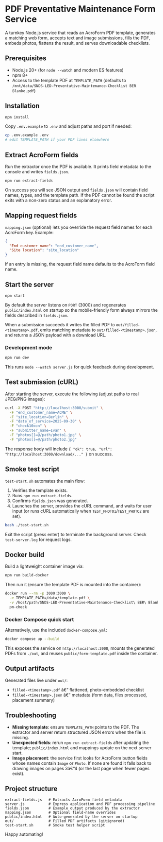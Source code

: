 ﻿# PDF Preventative Maintenance Form Service

A turnkey Node.js service that reads an AcroForm PDF template, generates a matching web form, accepts text and image submissions, fills the PDF, embeds photos, flattens the result, and serves downloadable checklists.

## Prerequisites

- Node.js 20+ (for `node --watch` and modern ES features)
- npm 8+
- Access to the template PDF at `TEMPLATE_PATH` (defaults to `/mnt/data/SNDS-LED-Preventative-Maintenance-Checklist BER Blanko.pdf`)

## Installation

```bash
npm install
```

Copy `.env.example` to `.env` and adjust paths and port if needed:

```bash
cp .env.example .env
# edit TEMPLATE_PATH if your PDF lives elsewhere
```

## Extract AcroForm fields

Run the extractor once the PDF is available. It prints field metadata to the console and writes `fields.json`.

```bash
npm run extract-fields
```

On success you will see JSON output and `fields.json` will contain field names, types, and the template path. If the PDF cannot be found the script exits with a non-zero status and an explanatory error.

## Mapping request fields

`mapping.json` (optional) lets you override the request field names for each AcroForm key. Example:

```json
{
  "End customer name": "end_customer_name",
  "Site location": "site_location"
}
```

If an entry is missing, the request field name defaults to the AcroForm field name.

## Start the server

```bash
npm start
```

By default the server listens on `PORT` (3000) and regenerates `public/index.html` on startup so the mobile-friendly form always mirrors the fields described in `fields.json`.

When a submission succeeds it writes the filled PDF to `out/filled-<timestamp>.pdf`, emits matching metadata to `out/filled-<timestamp>.json`, and returns a JSON payload with a download URL.

### Development mode

```bash
npm run dev
```

This runs `node --watch server.js` for quick feedback during development.

## Test submission (cURL)

After starting the server, execute the following (adjust paths to real JPEG/PNG images):

```bash
curl -X POST "http://localhost:3000/submit" \
  -F "end_customer_name=ACME" \
  -F "site_location=Berlin" \
  -F "date_of_service=2025-09-30" \
  -F "check10=on" \
  -F "submitter_name=Ivan" \
  -F "photos[]=@/path/photo1.jpg" \
  -F "photos[]=@/path/photo2.jpg"
```

The response body will include `{ "ok": true, "url": "http://localhost:3000/download/..." }` on success.

## Smoke test script

`test-start.sh` automates the main flow:

1. Verifies the template exists.
2. Runs `npm run extract-fields`.
3. Confirms `fields.json` was generated.
4. Launches the server, provides the cURL command, and waits for user input (or runs cURL automatically when `TEST_PHOTO1`/`TEST_PHOTO2` are set).

```bash
bash ./test-start.sh
```

Exit the script (press enter) to terminate the background server. Check `test-server.log` for request logs.

## Docker build

Build a lightweight container image via:

```bash
npm run build-docker
```

Then run it (ensure the template PDF is mounted into the container):

```bash
docker run --rm -p 3000:3000 \
  -e TEMPLATE_PATH=/data/template.pdf \
  -v /host/path/SNDS-LED-Preventative-Maintenance-Checklist\ BER\ Blanko.pdf:/data/template.pdf:ro \
  pm-check
```

### Docker Compose quick start

Alternatively, use the included `docker-compose.yml`:

```bash
docker compose up --build
```

This exposes the service on `http://localhost:3000`, mounts the generated PDFs from `./out`, and reuses `public/form-template.pdf` inside the container.

## Output artifacts

Generated files live under `out/`:

- `filled-<timestamp>.pdf` â€” flattened, photo-embedded checklist
- `filled-<timestamp>.json` â€” metadata (form data, files processed, placement summary)

## Troubleshooting

- **Missing template**: ensure `TEMPLATE_PATH` points to the PDF. The extractor and server return structured JSON errors when the file is missing.
- **Unexpected fields**: rerun `npm run extract-fields` after updating the template; `public/index.html` and mappings update on the next server start.
- **Image placement**: the service first looks for AcroForm button fields whose names contain `Image` or `Photo`. If none are found it falls back to drawing images on pages 3â€“4 (or the last page when fewer pages exist).

## Project structure

```
extract-fields.js   # Extracts AcroForm field metadata
server.js           # Express application and PDF processing pipeline
fields.json         # Example output produced by the extractor
mapping.json        # Optional field-name overrides
public/index.html   # Auto-generated by the server on startup
out/                # Filled PDF artifacts (gitignored)
test-start.sh       # Smoke test helper script
```

Happy automating!

